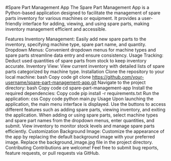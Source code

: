 #Spare Part Management App
The Spare Part Management App is a Python-based application designed to facilitate the management of spare parts inventory for various machines or equipment. It provides a user-friendly interface for adding, viewing, and using spare parts, making inventory management efficient and accessible.

Features
Inventory Management: Easily add new spare parts to the inventory, specifying machine type, spare part name, and quantity.
Dropdown Menus: Convenient dropdown menus for machine types and spare parts streamline data entry and ensure consistency.
Usage Tracking: Deduct used quantities of spare parts from stock to keep inventory accurate.
Inventory View: View current inventory with detailed lists of spare parts categorized by machine type.
Installation
Clone the repository to your local machine:
bash
Copy code
git clone https://github.com/your-username/spare-part-management-app.git
Navigate to the project directory:
bash
Copy code
cd spare-part-management-app
Install the required dependencies:
Copy code
pip install -r requirements.txt
Run the application:
css
Copy code
python main.py
Usage
Upon launching the application, the main menu interface is displayed.
Use the buttons to access different features such as adding spare parts, viewing inventory, and exiting the application.
When adding or using spare parts, select machine types and spare part names from the dropdown menus, enter quantities, and submit.
View inventory to monitor stock levels and manage spare parts efficiently.
Customization
Background Image: Customize the appearance of the app by replacing the default background image with your preferred image. Replace the background_image.jpg file in the project directory.
Contributing
Contributions are welcome! Feel free to submit bug reports, feature requests, or pull requests via GitHub.
